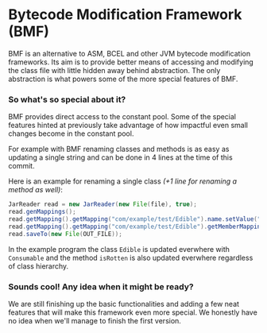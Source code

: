 # Bytecode Modification Framework (BMF)

BMF is an alternative to ASM, BCEL and other JVM bytecode modification frameworks.
Its aim is to provide better means of accessing and modifying the class file with little hidden away behind abstraction. The only abstraction is what powers some of the more special features of BMF.

### So what's so special about it?

BMF provides direct access to the constant pool. Some of the special features hinted at previously take advantage of how impactful even small changes become in the constant pool.

For example with BMF renaming classes and methods is as easy as updating a single string and can be done in 4 lines at the time of this commit. 

Here is an example for renaming a single class *(+1 line for renaming a method as well)*:
```java
JarReader read = new JarReader(new File(file), true);
read.genMappings();
read.getMapping().getMapping("com/example/test/Edible").name.setValue("com/example/test/Consumable");
read.getMapping().getMapping("com/example/test/Edible").getMemberMapping("isRotten", "()Z").name.setValue("renamedRotten");
read.saveTo(new File(OUT_FILE));
```
In the example program the class `Edible` is updated everwhere with `Consumable` and the method `isRotten` is also updated everwhere regardless of class hierarchy.

### Sounds cool! Any idea when it might be ready?

We are still finishing up the basic functionalities and adding a few neat features that will make this framework even more special.
We honestly have no idea when we'll manage to finish the first version. 
